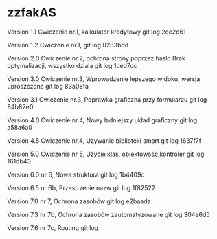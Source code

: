 # zzfakAS 

Version 1.1 
Cwiczenie nr.1, 
kalkulator kredytowy 
git log 2ce2d61

Version 1.2
Cwiczenie nr.1,
git log 0283bdd
 
Version 2.0
Cwiczenie nr.2, 
ochrona strony poprzez haslo
Brak optymalizacji, wszystko dziala
git log 1ced7cc

Version 3.0
Cwiczenie nr.3,
Wprowadzenie lepszego widoku, wersja uproszczona
git log 83a08fa

Version 3.1
Cwiczenie nr.3,
Poprawka graficzna przy formularzu
git log 84b82e0

Version 4.0
Cwiczenie nr.4,
Nowy ładniejszy układ graficzny
git log a58a6a0

Version 4.5
Cwiczenie nr.4,
Uzywanie biblioteki smart
git log 1637f7f

Version 5.0
Cwiczenie nr 5,
Użycie klas, obiektowość,kontroler
git log 161db43

Version 6.0 nr 6,
Nowa struktura
git log 1b4409c

Version 6.5 nr 6b,
Przestrzenie nazw 
git log 1f82522

Version 7.0 nr 7,
Ochrona zasobów
git log e2baada

Version 7.3 nr 7b,
Ochrona zasobów zautomatyzowane
git log 304e6d5

Version 7.6 nr 7c,
Routing
git log 